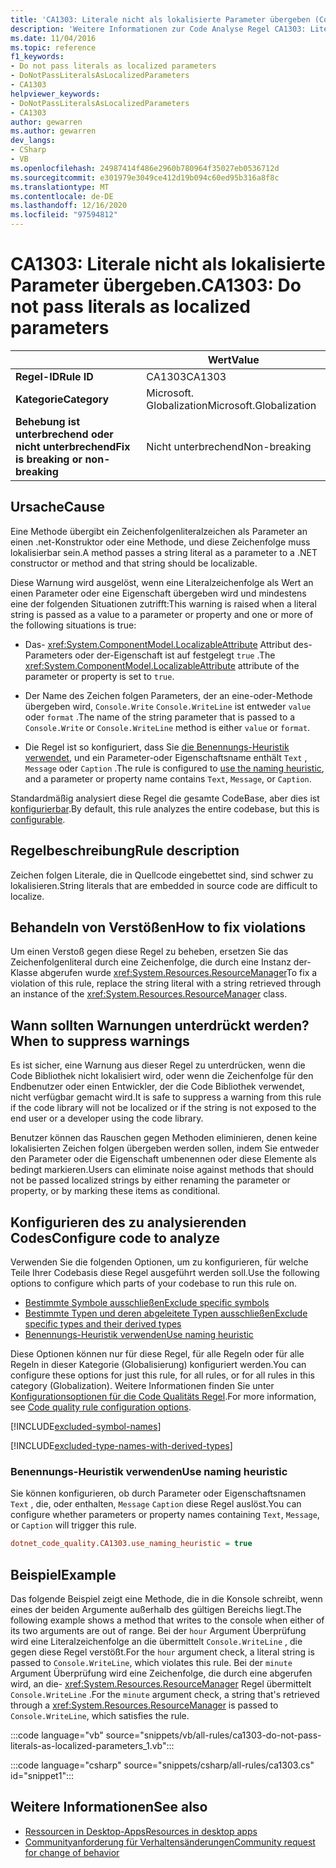 ```yaml
---
title: 'CA1303: Literale nicht als lokalisierte Parameter übergeben (Code Analyse)'
description: 'Weitere Informationen zur Code Analyse Regel CA1303: Literale nicht als lokalisierte Parameter übergeben'
ms.date: 11/04/2016
ms.topic: reference
f1_keywords:
- Do not pass literals as localized parameters
- DoNotPassLiteralsAsLocalizedParameters
- CA1303
helpviewer_keywords:
- DoNotPassLiteralsAsLocalizedParameters
- CA1303
author: gewarren
ms.author: gewarren
dev_langs:
- CSharp
- VB
ms.openlocfilehash: 24987414f486e2960b780964f35027eb0536712d
ms.sourcegitcommit: e301979e3049ce412d19b094c60ed95b316a8f8c
ms.translationtype: MT
ms.contentlocale: de-DE
ms.lasthandoff: 12/16/2020
ms.locfileid: "97594812"
---
```

# <a name="ca1303-do-not-pass-literals-as-localized-parameters"></a><span data-ttu-id="1b569-103">CA1303: Literale nicht als lokalisierte Parameter übergeben.</span><span class="sxs-lookup"><span data-stu-id="1b569-103">CA1303: Do not pass literals as localized parameters</span></span>

| | <span data-ttu-id="1b569-104">Wert</span><span class="sxs-lookup"><span data-stu-id="1b569-104">Value</span></span> |
|-|-|
| <span data-ttu-id="1b569-105">**Regel-ID**</span><span class="sxs-lookup"><span data-stu-id="1b569-105">**Rule ID**</span></span> |<span data-ttu-id="1b569-106">CA1303</span><span class="sxs-lookup"><span data-stu-id="1b569-106">CA1303</span></span>|
| <span data-ttu-id="1b569-107">**Kategorie**</span><span class="sxs-lookup"><span data-stu-id="1b569-107">**Category**</span></span> |<span data-ttu-id="1b569-108">Microsoft. Globalization</span><span class="sxs-lookup"><span data-stu-id="1b569-108">Microsoft.Globalization</span></span>|
| <span data-ttu-id="1b569-109">**Behebung ist unterbrechend oder nicht unterbrechend**</span><span class="sxs-lookup"><span data-stu-id="1b569-109">**Fix is breaking or non-breaking**</span></span> |<span data-ttu-id="1b569-110">Nicht unterbrechend</span><span class="sxs-lookup"><span data-stu-id="1b569-110">Non-breaking</span></span>|

## <a name="cause"></a><span data-ttu-id="1b569-111">Ursache</span><span class="sxs-lookup"><span data-stu-id="1b569-111">Cause</span></span>

<span data-ttu-id="1b569-112">Eine Methode übergibt ein Zeichenfolgenliteralzeichen als Parameter an einen .net-Konstruktor oder eine Methode, und diese Zeichenfolge muss lokalisierbar sein.</span><span class="sxs-lookup"><span data-stu-id="1b569-112">A method passes a string literal as a parameter to a .NET constructor or method and that string should be localizable.</span></span>

<span data-ttu-id="1b569-113">Diese Warnung wird ausgelöst, wenn eine Literalzeichenfolge als Wert an einen Parameter oder eine Eigenschaft übergeben wird und mindestens eine der folgenden Situationen zutrifft:</span><span class="sxs-lookup"><span data-stu-id="1b569-113">This warning is raised when a literal string is passed as a value to a parameter or property and one or more of the following situations is true:</span></span>

- <span data-ttu-id="1b569-114">Das- <xref:System.ComponentModel.LocalizableAttribute> Attribut des-Parameters oder der-Eigenschaft ist auf festgelegt `true` .</span><span class="sxs-lookup"><span data-stu-id="1b569-114">The <xref:System.ComponentModel.LocalizableAttribute> attribute of the parameter or property is set to `true`.</span></span>

- <span data-ttu-id="1b569-115">Der Name des Zeichen folgen Parameters, der an eine-oder-Methode übergeben wird, `Console.Write` `Console.WriteLine` ist entweder `value` oder `format` .</span><span class="sxs-lookup"><span data-stu-id="1b569-115">The name of the string parameter that is passed to a `Console.Write` or `Console.WriteLine` method is either `value` or `format`.</span></span>

- <span data-ttu-id="1b569-116">Die Regel ist so konfiguriert, dass Sie [die Benennungs-Heuristik verwendet](#use-naming-heuristic), und ein Parameter-oder Eigenschaftsname enthält `Text` , `Message` oder `Caption` .</span><span class="sxs-lookup"><span data-stu-id="1b569-116">The rule is configured to [use the naming heuristic](#use-naming-heuristic), and a parameter or property name contains `Text`, `Message`, or `Caption`.</span></span>

<span data-ttu-id="1b569-117">Standardmäßig analysiert diese Regel die gesamte CodeBase, aber dies ist [konfigurierbar](#configure-code-to-analyze).</span><span class="sxs-lookup"><span data-stu-id="1b569-117">By default, this rule analyzes the entire codebase, but this is [configurable](#configure-code-to-analyze).</span></span>

## <a name="rule-description"></a><span data-ttu-id="1b569-118">Regelbeschreibung</span><span class="sxs-lookup"><span data-stu-id="1b569-118">Rule description</span></span>

<span data-ttu-id="1b569-119">Zeichen folgen Literale, die in Quellcode eingebettet sind, sind schwer zu lokalisieren.</span><span class="sxs-lookup"><span data-stu-id="1b569-119">String literals that are embedded in source code are difficult to localize.</span></span>

## <a name="how-to-fix-violations"></a><span data-ttu-id="1b569-120">Behandeln von Verstößen</span><span class="sxs-lookup"><span data-stu-id="1b569-120">How to fix violations</span></span>

<span data-ttu-id="1b569-121">Um einen Verstoß gegen diese Regel zu beheben, ersetzen Sie das Zeichenfolgenliteral durch eine Zeichenfolge, die durch eine Instanz der-Klasse abgerufen wurde <xref:System.Resources.ResourceManager></span><span class="sxs-lookup"><span data-stu-id="1b569-121">To fix a violation of this rule, replace the string literal with a string retrieved through an instance of the <xref:System.Resources.ResourceManager> class.</span></span>

## <a name="when-to-suppress-warnings"></a><span data-ttu-id="1b569-122">Wann sollten Warnungen unterdrückt werden?</span><span class="sxs-lookup"><span data-stu-id="1b569-122">When to suppress warnings</span></span>

<span data-ttu-id="1b569-123">Es ist sicher, eine Warnung aus dieser Regel zu unterdrücken, wenn die Code Bibliothek nicht lokalisiert wird, oder wenn die Zeichenfolge für den Endbenutzer oder einen Entwickler, der die Code Bibliothek verwendet, nicht verfügbar gemacht wird.</span><span class="sxs-lookup"><span data-stu-id="1b569-123">It is safe to suppress a warning from this rule if the code library will not be localized or if the string is not exposed to the end user or a developer using the code library.</span></span>

<span data-ttu-id="1b569-124">Benutzer können das Rauschen gegen Methoden eliminieren, denen keine lokalisierten Zeichen folgen übergeben werden sollen, indem Sie entweder den Parameter oder die Eigenschaft umbenennen oder diese Elemente als bedingt markieren.</span><span class="sxs-lookup"><span data-stu-id="1b569-124">Users can eliminate noise against methods that should not be passed localized strings by either renaming the parameter or property, or by marking these items as conditional.</span></span>

## <a name="configure-code-to-analyze"></a><span data-ttu-id="1b569-125">Konfigurieren des zu analysierenden Codes</span><span class="sxs-lookup"><span data-stu-id="1b569-125">Configure code to analyze</span></span>

<span data-ttu-id="1b569-126">Verwenden Sie die folgenden Optionen, um zu konfigurieren, für welche Teile Ihrer Codebasis diese Regel ausgeführt werden soll.</span><span class="sxs-lookup"><span data-stu-id="1b569-126">Use the following options to configure which parts of your codebase to run this rule on.</span></span>

- [<span data-ttu-id="1b569-127">Bestimmte Symbole ausschließen</span><span class="sxs-lookup"><span data-stu-id="1b569-127">Exclude specific symbols</span></span>](#exclude-specific-symbols)
- [<span data-ttu-id="1b569-128">Bestimmte Typen und deren abgeleitete Typen ausschließen</span><span class="sxs-lookup"><span data-stu-id="1b569-128">Exclude specific types and their derived types</span></span>](#exclude-specific-types-and-their-derived-types)
- [<span data-ttu-id="1b569-129">Benennungs-Heuristik verwenden</span><span class="sxs-lookup"><span data-stu-id="1b569-129">Use naming heuristic</span></span>](#use-naming-heuristic)

<span data-ttu-id="1b569-130">Diese Optionen können nur für diese Regel, für alle Regeln oder für alle Regeln in dieser Kategorie (Globalisierung) konfiguriert werden.</span><span class="sxs-lookup"><span data-stu-id="1b569-130">You can configure these options for just this rule, for all rules, or for all rules in this category (Globalization).</span></span> <span data-ttu-id="1b569-131">Weitere Informationen finden Sie unter [Konfigurationsoptionen für die Code Qualitäts Regel](../code-quality-rule-options.md).</span><span class="sxs-lookup"><span data-stu-id="1b569-131">For more information, see [Code quality rule configuration options](../code-quality-rule-options.md).</span></span>

[!INCLUDE[excluded-symbol-names](~/includes/code-analysis/excluded-symbol-names.md)]

[!INCLUDE[excluded-type-names-with-derived-types](~/includes/code-analysis/excluded-type-names-with-derived-types.md)]

### <a name="use-naming-heuristic"></a><span data-ttu-id="1b569-132">Benennungs-Heuristik verwenden</span><span class="sxs-lookup"><span data-stu-id="1b569-132">Use naming heuristic</span></span>

<span data-ttu-id="1b569-133">Sie können konfigurieren, ob durch Parameter oder Eigenschaftsnamen `Text` , die, oder enthalten, `Message` `Caption` diese Regel auslöst.</span><span class="sxs-lookup"><span data-stu-id="1b569-133">You can configure whether parameters or property names containing `Text`, `Message`, or `Caption` will trigger this rule.</span></span>

```ini
dotnet_code_quality.CA1303.use_naming_heuristic = true
```

## <a name="example"></a><span data-ttu-id="1b569-134">Beispiel</span><span class="sxs-lookup"><span data-stu-id="1b569-134">Example</span></span>

<span data-ttu-id="1b569-135">Das folgende Beispiel zeigt eine Methode, die in die Konsole schreibt, wenn eines der beiden Argumente außerhalb des gültigen Bereichs liegt.</span><span class="sxs-lookup"><span data-stu-id="1b569-135">The following example shows a method that writes to the console when either of its two arguments are out of range.</span></span> <span data-ttu-id="1b569-136">Bei der `hour` Argument Überprüfung wird eine Literalzeichenfolge an die übermittelt `Console.WriteLine` , die gegen diese Regel verstößt.</span><span class="sxs-lookup"><span data-stu-id="1b569-136">For the `hour` argument check, a literal string is passed to `Console.WriteLine`, which violates this rule.</span></span> <span data-ttu-id="1b569-137">Bei der `minute` Argument Überprüfung wird eine Zeichenfolge, die durch eine abgerufen wird, an die- <xref:System.Resources.ResourceManager> Regel übermittelt `Console.WriteLine` .</span><span class="sxs-lookup"><span data-stu-id="1b569-137">For the `minute` argument check, a string that's retrieved through a <xref:System.Resources.ResourceManager> is passed to `Console.WriteLine`, which satisfies the rule.</span></span>

:::code language="vb" source="snippets/vb/all-rules/ca1303-do-not-pass-literals-as-localized-parameters_1.vb":::

:::code language="csharp" source="snippets/csharp/all-rules/ca1303.cs" id="snippet1":::

## <a name="see-also"></a><span data-ttu-id="1b569-138">Weitere Informationen</span><span class="sxs-lookup"><span data-stu-id="1b569-138">See also</span></span>

- [<span data-ttu-id="1b569-139">Ressourcen in Desktop-Apps</span><span class="sxs-lookup"><span data-stu-id="1b569-139">Resources in desktop apps</span></span>](../../../framework/resources/index.md)
- [<span data-ttu-id="1b569-140">Communityanforderung für Verhaltensänderungen</span><span class="sxs-lookup"><span data-stu-id="1b569-140">Community request for change of behavior</span></span>](https://github.com/dotnet/roslyn-analyzers/issues/2933)
